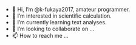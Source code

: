- 👋 Hi, I’m @k-fukaya2017, amateur programmer.
- 👀 I’m interested in scientific calculation.
- 🌱 I’m currently learning text analyses.
- 💞️ I’m looking to collaborate on ...
- 📫 How to reach me ...

<!---
k-fukaya2017/k-fukaya2017 is a ✨ special ✨ repository because its `README.md` (this file) appears on your GitHub profile.
You can click the Preview link to take a look at your changes.
--->
